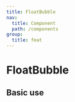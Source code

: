 ```yaml
---
title: FloatBubble
nav:
  title: Component
  path: /components
group:
  title: feat
---
```


# FloatBubble

## Basic use

<code src="./demo/index1.tsx"></code>
